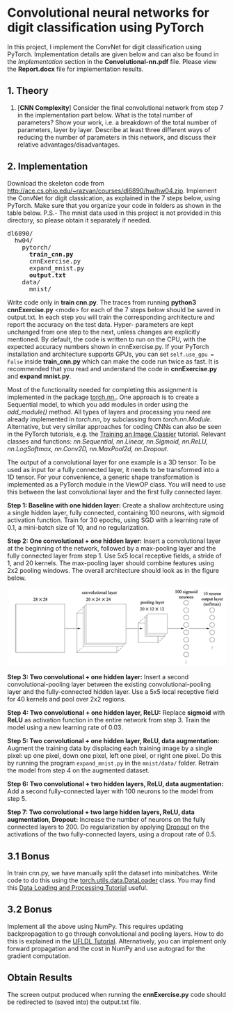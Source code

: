 # Convolutional neural networks for digit classification using PyTorch

In this project, I implement the ConvNet for digit classification using PyTorch. Implementation details are given below and can also be found in the *Implementation* section in the **Convolutional-nn.pdf** file. Please view the **Report.docx** file for implementation results.

## 1. Theory
   1. [**CNN Complexity**] Consider the final convolutional network from step 7 in the implementation part below. What is the total number of parameters? Show your work, i.e. a breakdown of the total number of parameters, layer by layer. Describe at least three different ways of reducing the number of parameters in this network, and discuss their relative advantages/disadvantages.

## 2. Implementation 

Download the skeleton code from http://ace.cs.ohio.edu/~razvan/courses/dl6890/hw/hw04.zip. Implement the ConvNet for digit classication, as explained in the 7 steps below, using PyTorch. Make sure that you organize your code in folders as shown in the table below. P.S.- The mnist data used in this project is not provided in this directory, so please obtain it separately if needed.

<pre>
dl6890/
  hw04/
    pytorch/
      <b>train_cnn.py</b> 
      cnnExercise.py 
      expand_mnist.py 
      <b>output.txt</b>
    data/
      mnist/
</pre>

Write code only in **train cnn.py**. The traces from running **python3 cnnExercise.py** \<mode\> for each of the 7 steps below should be saved in output.txt. In each step you will train the corresponding architecture and report the accuracy on the test data. Hyper- parameters are kept unchanged from one step to the next, unless changes are explicitly mentioned. By default, the code is written to run on the CPU, with the expected accuracy numbers shown in cnnExercise.py. If your PyTorch installation and architecture supports GPUs, you can set `self.use_gpu = False` inside **train_cnn.py** which can make the code run twice as fast. It is recommended that you read and understand the code in **cnnExercise.py** and **expand mnist.py**.

Most of the functionality needed for completing this assignment is implemented in the package [torch.nn.](http://pytorch.org/docs/0.1.12/nn.html). One approach is to create a Sequential model, to which you add modules in order using the *add_module()* method. All types of layers and processing you need are already implemented in *torch.nn*, by subclassing from *torch.nn.Module*. Alternative, but very similar approaches for coding CNNs can also be seen in the PyTorch tutorials, e.g. the [Training an Image Classier](http://pytorch.org/tutorials/beginner/blitz/cifar10_tutorial.html#training-an-image-classifier) tutorial. Relevant classes and functions: *nn.Sequential, nn.Linear, nn.Sigmoid, nn.ReLU, nn.LogSoftmax, nn.Conv2D, nn.MaxPool2d, nn.Dropout*.

The output of a convolutional layer for one example is a 3D tensor. To be used as input for a fully connected layer, it needs to be transformed into a 1D tensor. For your convenience, a generic shape transformation is implemented as a PyTorch module in the ViewOP class. You will need to use this between the last convolutional layer and the first fully connected layer.

**Step 1: Baseline with one hidden layer:** Create a shallow architecture using a single hidden layer, fully connected, containing 100 neurons, with sigmoid activation function. Train for 30 epochs, using SGD with a learning rate of 0.1, a mini-batch size of 10, and no regularization.

**Step 2: One convolutional + one hidden layer:** Insert a convolutional layer at the beginning of the network, followed by a max-pooling layer and the fully connected layer from step 1. Use 5x5 local receptive fields, a stride of 1, and 20 kernels. The max-pooling layer should combine features using 2x2 pooling windows. The overall architecture should look as in the figure below.

![](convnet.PNG)

**Step 3: Two convolutional + one hidden layer:** Insert a second convolutional-pooling layer between the existing convolutional-pooling layer and the fully-connected hidden layer. Use a 5x5 local receptive field for 40 kernels and pool over 2x2 regions.

**Step 4: Two convolutional + one hidden layer, ReLU:** Replace **sigmoid** with **ReLU** as activation function in the entire network from step 3. Train the model using a new learning rate of 0.03.

**Step 5: Two convolutional + one hidden layer, ReLU, data augmentation:** Augment the training data by displacing each training image by a single pixel: up one pixel, down one pixel, left one pixel, or right one pixel. Do this by running the program `expand_mnist.py` in the `mnist/data/` folder. Retrain the model from step 4 on the augmented dataset.

**Step 6: Two convolutional + two hidden layers, ReLU, data augmentation:** Add a second fully-connected layer with 100 neurons to the model from step 5.

**Step 7: Two convolutional + two large hidden layers, ReLU, data augmentation, Dropout:** Increase the number of neurons on the fully connected layers to 200. Do regularization by applying [Dropout](https://arxiv.org/pdf/1207.0580.pdf) on the activations of the two fully-connected layers, using a dropout rate of 0.5.

## 3.1 Bonus

In train cnn.py, we have manually split the dataset into minibatches. Write code to do this using the [torch.utils.data.DataLoader](http://pytorch.org/docs/master/data.html) class. You may find this [Data Loading and Processing Tutorial](http://pytorch.org/tutorials/beginner/data_loading_tutorial.html#sphx-glr-beginner-data-loading-tutorial-py) useful.

## 3.2 Bonus

Implement all the above using NumPy. This requires updating backpropagation to go through convolutional and pooling layers. How to do this is explained in the [UFLDL Tutorial](http://ufldl.stanford.edu/wiki/index.php/Exercise:Convolution_and_Pooling). Alternatively, you can implement only forward propagation and the cost in NumPy and use autograd for the gradient computation.

## Obtain Results

The screen output produced when running the **cnnExercise.py** code should be redirected to (saved into) the output.txt file.
